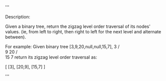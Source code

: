 '''

Description:

Given a binary tree, return the zigzag level order traversal of its nodes' values. (ie, from left to right, then right to left for the next level and alternate between).



For example:
Given binary tree [3,9,20,null,null,15,7],
    3
   / \
  9  20
    /  \
   15   7
return its zigzag level order traversal as:

[
  [3],
  [20,9],
  [15,7]
]

'''